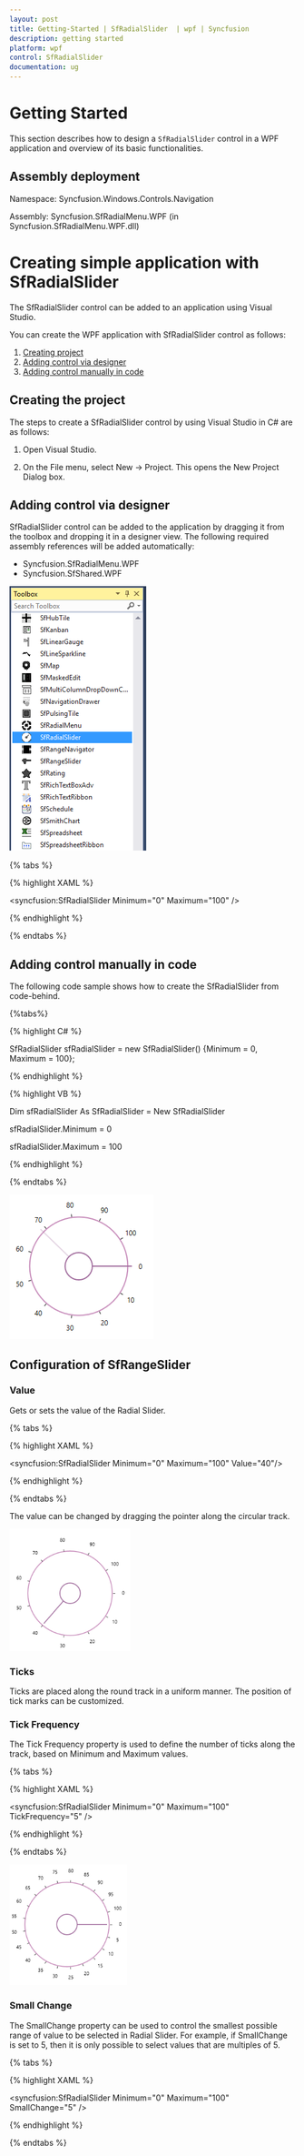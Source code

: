 ```yaml
---
layout: post
title: Getting-Started | SfRadialSlider  | wpf | Syncfusion
description: getting started 
platform: wpf
control: SfRadialSlider 
documentation: ug
---
```


# Getting Started 

This section describes how to design a `SfRadialSlider` control in a WPF application and overview of its basic functionalities.

## Assembly deployment

Namespace: Syncfusion.Windows.Controls.Navigation 

Assembly: Syncfusion.SfRadialMenu.WPF (in Syncfusion.SfRadialMenu.WPF.dll) 

# Creating simple application with SfRadialSlider

The SfRadialSlider control can be added to an application using Visual Studio.

You can create the WPF application with SfRadialSlider control as follows:

1. [Creating project](#creating-the-project)
2. [Adding control via designer](#adding-control-via-designer)
3. [Adding control manually in code](#adding-control-manually-in-code)

## Creating the project

The steps to create a SfRadialSlider control by using Visual Studio in C# are as follows:

1.	Open Visual Studio.

2.	On the File menu, select New -> Project. This opens the New Project Dialog box.

## Adding control via designer

SfRadialSlider control can be added to the application by dragging it from the toolbox and dropping it in a designer view. The following required assembly references will be added automatically:

* Syncfusion.SfRadialMenu.WPF
* Syncfusion.SfShared.WPF

![](GettingStarted_images/img1.png)

{% tabs %}

{% highlight XAML %}

<syncfusion:SfRadialSlider  Minimum="0" Maximum="100" />

{% endhighlight  %}

{% endtabs %}

## Adding control manually in code

The following code sample shows how to create the SfRadialSlider from code-behind.

{%tabs%}

{% highlight C# %}

SfRadialSlider sfRadialSlider = new SfRadialSlider() {Minimum = 0, Maximum = 100};

{% endhighlight  %}

{% highlight VB %}

Dim sfRadialSlider As SfRadialSlider = New SfRadialSlider

sfRadialSlider.Minimum = 0

sfRadialSlider.Maximum = 100

{% endhighlight %}

{% endtabs %}

![](GettingStarted_images/img2.png) 

## Configuration of SfRangeSlider

### Value

Gets or sets the value of the Radial Slider.

{% tabs %}

{% highlight XAML %}

<syncfusion:SfRadialSlider Minimum="0" Maximum="100" Value="40"/>

{% endhighlight  %}

{% endtabs %}

The value can be changed by dragging the pointer along the circular track. 

![](Concepts_images/Concepts_img1.png)

### Ticks 

Ticks are placed along the round track in a uniform manner. The position of tick marks can be customized.

### Tick Frequency

The Tick Frequency property is used to define the number of ticks along the track, based on Minimum and Maximum values.

{% tabs %}

{% highlight XAML %}

<syncfusion:SfRadialSlider Minimum="0" Maximum="100"  TickFrequency="5" />

{% endhighlight %}

{% endtabs %}

![](Concepts_images/Concepts_img2.png) 

### Small Change

The SmallChange property can be used to control the smallest possible range of value to be selected in Radial Slider.  For example, if SmallChange is set to 5, then it is only possible to select values that are multiples of 5. 

{% tabs %}

{% highlight XAML %}

<syncfusion:SfRadialSlider Minimum="0" Maximum="100" SmallChange="5" />

{% endhighlight %}

{% endtabs %}